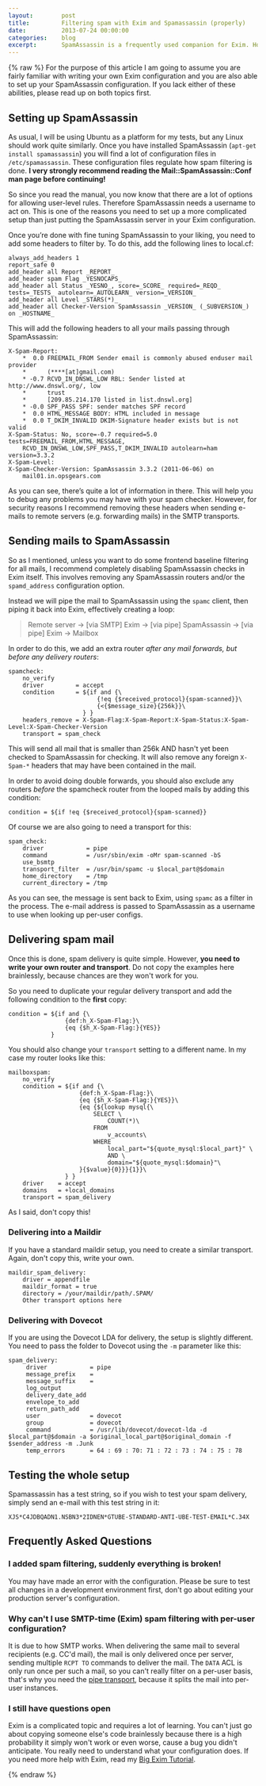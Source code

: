 ```yaml
---
layout:        post
title:         Filtering spam with Exim and Spamassassin (properly)
date:          2013-07-24 00:00:00
categories:    blog
excerpt:       SpamAssassin is a frequently used companion for Exim. However, most people set it up in a synchronous manner – spam is checked directly when the SMTP session is opened. While this is certainly a valid technique, it has it’s drawbacks. It leaves the server vulnerable to DOS attacks because the spam filtering is a big resource hog. Having SpamAssassin headers in the mail from the remote servers is also an issue, because the `$h_X-Spam-*` variables will start misbehaving suddenly.
---
```


{% raw %}
For the purpose of this article I am going to assume you are fairly familiar with writing your own Exim configuration and you are also able to set up your SpamAssassin configuration. If you lack either of these abilities, please read up on both topics first.  

## Setting up SpamAssassin

As usual, I will be using Ubuntu as a platform for my tests, but any Linux should work quite similarly. Once you have installed SpamAssassin (`apt-get install spamassassin`) you will find a lot of configuration files in `/etc/spamassassin`. These configuration files regulate how spam filtering is done. **I very strongly recommend reading the Mail::SpamAssassin::Conf man page before continuing!**

So since you read the manual, you now know that there are a lot of options for allowing user-level rules. Therefore SpamAssassin needs a username to act on. This is one of the reasons you need to set up a more complicated setup than just putting the SpamAssassin server in your Exim configuration.

Once you’re done with fine tuning SpamAssassin to your liking, you need to add some headers to filter by. To do this, add the following lines to local.cf:

```
always_add_headers 1
report_safe 0
add_header all Report _REPORT_
add_header spam Flag _YESNOCAPS_
add_header all Status _YESNO_, score=_SCORE_ required=_REQD_ tests=_TESTS_ autolearn=_AUTOLEARN_ version=_VERSION_
add_header all Level _STARS(*)_
add_header all Checker-Version SpamAssassin _VERSION_ (_SUBVERSION_) on _HOSTNAME_
```

This will add the following headers to all your mails passing through SpamAssassin:

```
X-Spam-Report: 
    *  0.0 FREEMAIL_FROM Sender email is commonly abused enduser mail provider
    *      (****[at]gmail.com)
    * -0.7 RCVD_IN_DNSWL_LOW RBL: Sender listed at http://www.dnswl.org/, low
    *      trust
    *      [209.85.214.170 listed in list.dnswl.org]
    * -0.0 SPF_PASS SPF: sender matches SPF record
    *  0.0 HTML_MESSAGE BODY: HTML included in message
    *  0.0 T_DKIM_INVALID DKIM-Signature header exists but is not valid
X-Spam-Status: No, score=-0.7 required=5.0 tests=FREEMAIL_FROM,HTML_MESSAGE,
    RCVD_IN_DNSWL_LOW,SPF_PASS,T_DKIM_INVALID autolearn=ham version=3.3.2
X-Spam-Level: 
X-Spam-Checker-Version: SpamAssassin 3.3.2 (2011-06-06) on
    mail01.in.opsgears.com
```

As you can see, there’s quite a lot of information in there. This will help you to debug any problems you may have with your spam checker. However, for security reasons I recommend removing these headers when sending e-mails to remote servers (e.g. forwarding mails) in the SMTP transports.

## Sending mails to SpamAssassin

So as I mentioned, unless you want to do some frontend baseline filtering for all mails, I recommend completely disabling SpamAssassin checks in Exim itself. This involves removing any SpamAssassin routers and/or the `spamd_address` configuration option.

Instead we will pipe the mail to SpamAssassin using the `spamc` client, then piping it back into Exim, effectively creating a loop:

> Remote server → [via SMTP] Exim → [via pipe] SpamAssassin → [via pipe] Exim → Mailbox

In order to do this, we add an extra router _after any mail forwards, but before any delivery routers_:

```
spamcheck:
    no_verify
    driver         = accept
    condition      = ${if and {\
                         {!eq {$received_protocol}{spam-scanned}}\
                         {<{$message_size}{256k}}\
                     } }
    headers_remove = X-Spam-Flag:X-Spam-Report:X-Spam-Status:X-Spam-Level:X-Spam-Checker-Version
    transport = spam_check
```

This will send all mail that is smaller than 256k AND hasn't yet been checked to SpamAssassin for checking. It will also remove any foreign `X-Spam-*` headers that may have been contained in the mail.

In order to avoid doing double forwards, you should also exclude any routers _before_ the spamcheck router from the looped mails by adding this condition:

```
condition = ${if !eq {$received_protocol}{spam-scanned}}
```

Of course we are also going to need a transport for this:

```
spam_check:
    driver            = pipe
    command           = /usr/sbin/exim -oMr spam-scanned -bS
    use_bsmtp
    transport_filter  = /usr/bin/spamc -u $local_part@$domain
    home_directory    = /tmp
    current_directory = /tmp
```

As you can see, the message is sent back to Exim, using `spamc` as a filter in the process. The e-mail address is passed to SpamAssassin as a username to use when looking up per-user configs.

## Delivering spam mail

Once this is done, spam delivery is quite simple. However, **you need to write your own router and transport**. Do not copy the examples here brainlessly, because chances are they won't work for you.

So you need to duplicate your regular delivery transport and add the following condition to the **first** copy:

```
condition = ${if and {\
                {def:h_X-Spam-Flag:}\
                {eq {$h_X-Spam-Flag:}{YES}}
            }
```

You should also change your `transport` setting to a different name. In my case my router looks like this:

```
mailboxspam:
    no_verify
    condition = ${if and {\
                    {def:h_X-Spam-Flag:}\
                    {eq {$h_X-Spam-Flag:}{YES}}\
                    {eq {${lookup mysql{\
                        SELECT \
                            COUNT(*)\
                        FROM
                            v_accounts\
                        WHERE
                            local_part="${quote_mysql:$local_part}" \
                            AND \
                            domain="${quote_mysql:$domain}"\
                    }{$value}{0}}}{1}}\
                } }
    driver    = accept
    domains   = +local_domains
    transport = spam_delivery
```

As I said, don't copy this!

### Delivering into a Maildir

If you have a standard maildir setup, you need to create a similar transport. Again, don't copy this, write your own.

```
maildir_spam_delivery:
    driver = appendfile
    maildir_format = true
    directory = /your/maildir/path/.SPAM/
    Other transport options here
```

### Delivering with Dovecot

If you are using the Dovecot LDA for delivery, the setup is slightly different. You need to pass the folder to Dovecot using the `-m` parameter like this:

```
spam_delivery:
     driver            = pipe
     message_prefix    =
     message_suffix    =
     log_output
     delivery_date_add
     envelope_to_add
     return_path_add
     user              = dovecot
     group             = dovecot
     command           = /usr/lib/dovecot/dovecot-lda -d $local_part@$domain -a $original_local_part@$original_domain -f $sender_address -m .Junk
     temp_errors       = 64 : 69 : 70: 71 : 72 : 73 : 74 : 75 : 78
```

## Testing the whole setup

Spamassassin has a test string, so if you wish to test your spam delivery, simply send an e-mail with this test string in it:

```
XJS*C4JDBQADN1.NSBN3*2IDNEN*GTUBE-STANDARD-ANTI-UBE-TEST-EMAIL*C.34X
```

## Frequently Asked Questions

### I added spam filtering, suddenly everything is broken!

You may have made an error with the configuration. Please be sure to test all changes in a development environment first, don't go about editing your production server's configuration.

### Why can't I use SMTP-time (Exim) spam filtering with per-user configuration?

It is due to how SMTP works. When delivering the same mail to several recipients (e.g. CC'd mail), the mail is only delivered once per server, sending multiple `RCPT TO` commands to deliver the mail. The `DATA` ACL is only run once per such a mail, so you can't really filter on a per-user basis, that's why you need the [pipe transport](http://www.exim.org/exim-html-current/doc/html/spec_html/ch-the_pipe_transport.html), because it splits the mail into per-user instances.

### I still have questions open

Exim is a complicated topic and requires a lot of learning. You can't just go about copying someone else's code brainlessly because there is a high probability it simply won't work or even worse, cause a bug you didn't anticipate. You really need to understand what your configuration does. If you need more help with Exim, read my [Big Exim Tutorial](/2010/03/22/the-big-exim-tutorial/).

{% endraw %}